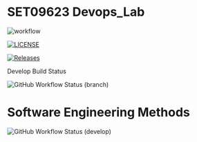 # SET09623 Devops_Lab

![workflow](https://github.com/maythazinphyo1/Devops_Lab/actions/workflows/main.yml/badge.svg)

[![LICENSE](https://img.shields.io/github/license/maythazinphyo1/Devops_Lab.svg?style=flat-square)](https://github.com/maythazinphyo1/Devops_Lab/blob/master/LICENSE)

[![Releases](https://img.shields.io/github/release/maythazinphyo1/Devops_Lab/all.svg?style=flat-square)](https://github.com/maythazinphyo1/Devops_Lab/releases)

Develop Build Status

[//]: # (https://img.shields.io/github/actions/workflow/status/<user>/<repo>/test.yml?branch=main)
![GitHub Workflow Status (branch)](https://img.shields.io/github/actions/workflow/status/maythazinphyo1/Devops_Lab/main.yml?branch=develop)

# Software Engineering Methods
![GitHub Workflow Status (develop)](https://img.shields.io/github/workflow/status/maythazinphyo1/Devops_Lab/A%20workflow%20for%20my%20Hello%20World%20App/develop?style=flat-square)

[//]: # (https://img.shields.io/github/workflow/status/maythazinphyo1/Devops_Lab/A%20workflow%20for%20my%20Hello%20World%20App/develop)